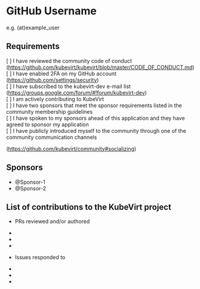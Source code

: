 # GitHub Username
e.g. (at)example_user

## Requirements

[ ] I have reviewed the community code of conduct (https://github.com/kubevirt/kubevirt/blob/master/CODE_OF_CONDUCT.md)<br>
[ ] I have enabled 2FA on my GitHub account (https://github.com/settings/security)<br>
[ ] I have subscribed to the kubevirt-dev e-mail list (https://groups.google.com/forum/#!forum/kubevirt-dev)<br>
[ ] I am actively contributing to KubeVirt<br>
[ ] I have two sponsors that meet the sponsor requirements listed in the community membership guidelines<br>
[ ] I have spoken to my sponsors ahead of this application and they have agreed to sponsor my application<br>
[ ] I have publicly introduced myself to the community through one of the community communication channels<br>

(https://github.com/kubevirt/community#socializing)

## Sponsors

* @Sponsor-1
* @Sponsor-2

## List of contributions to the KubeVirt project

* PRs reviewed and/or authored
-
-
-
* Issues responded to
-
-
-
